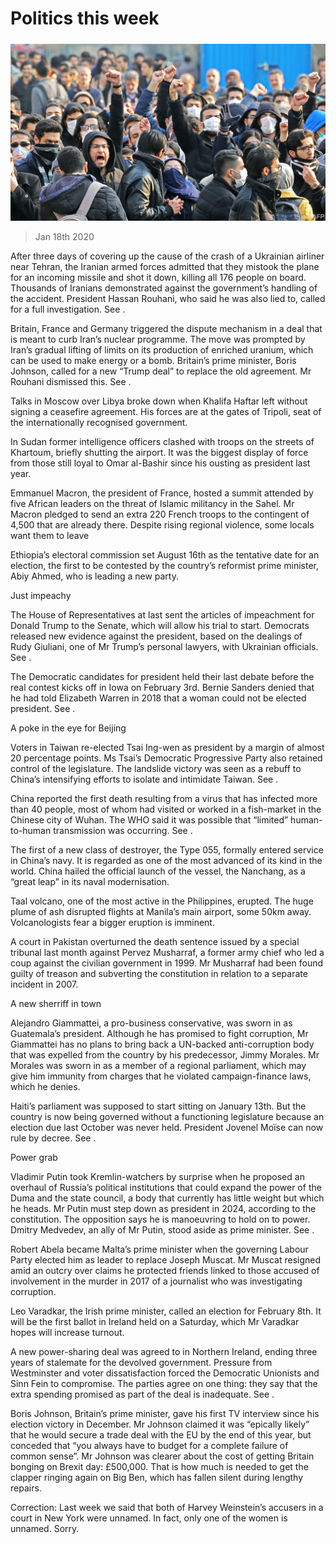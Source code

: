###### 

# Politics this week 

#####  

![image](images/20200118_WWP002.jpg) 

> Jan 18th 2020 

After three days of covering up the cause of the crash of a Ukrainian airliner near Tehran, the Iranian armed forces admitted that they mistook the plane for an incoming missile and shot it down, killing all 176 people on board. Thousands of Iranians demonstrated against the government’s handling of the accident. President Hassan Rouhani, who said he was also lied to, called for a full investigation. See .

Britain, France and Germany triggered the dispute mechanism in a deal that is meant to curb Iran’s nuclear programme. The move was prompted by Iran’s gradual lifting of limits on its production of enriched uranium, which can be used to make energy or a bomb. Britain’s prime minister, Boris Johnson, called for a new “Trump deal” to replace the old agreement. Mr Rouhani dismissed this. See .


Talks in Moscow over Libya broke down when Khalifa Haftar left without signing a ceasefire agreement. His forces are at the gates of Tripoli, seat of the internationally recognised government.

In Sudan former intelligence officers clashed with troops on the streets of Khartoum, briefly shutting the airport. It was the biggest display of force from those still loyal to Omar al-Bashir since his ousting as president last year.

Emmanuel Macron, the president of France, hosted a summit attended by five African leaders on the threat of Islamic militancy in the Sahel. Mr Macron pledged to send an extra 220 French troops to the contingent of 4,500 that are already there. Despite rising regional violence, some locals want them to leave

Ethiopia’s electoral commission set August 16th as the tentative date for an election, the first to be contested by the country’s reformist prime minister, Abiy Ahmed, who is leading a new party.

Just impeachy

The House of Representatives at last sent the articles of impeachment for Donald Trump to the Senate, which will allow his trial to start. Democrats released new evidence against the president, based on the dealings of Rudy Giuliani, one of Mr Trump’s personal lawyers, with Ukrainian officials. See .

The Democratic candidates for president held their last debate before the real contest kicks off in Iowa on February 3rd. Bernie Sanders denied that he had told Elizabeth Warren in 2018 that a woman could not be elected president. See .

A poke in the eye for Beijing

Voters in Taiwan re-elected Tsai Ing-wen as president by a margin of almost 20 percentage points. Ms Tsai’s Democratic Progressive Party also retained control of the legislature. The landslide victory was seen as a rebuff to China’s intensifying efforts to isolate and intimidate Taiwan. See .

China reported the first death resulting from a virus that has infected more than 40 people, most of whom had visited or worked in a fish-market in the Chinese city of Wuhan. The WHO said it was possible that “limited” human-to-human transmission was occurring. See .

The first of a new class of destroyer, the Type 055, formally entered service in China’s navy. It is regarded as one of the most advanced of its kind in the world. China hailed the official launch of the vessel, the Nanchang, as a “great leap” in its naval modernisation.

Taal volcano, one of the most active in the Philippines, erupted. The huge plume of ash disrupted flights at Manila’s main airport, some 50km away. Volcanologists fear a bigger eruption is imminent.

A court in Pakistan overturned the death sentence issued by a special tribunal last month against Pervez Musharraf, a former army chief who led a coup against the civilian government in 1999. Mr Musharraf had been found guilty of treason and subverting the constitution in relation to a separate incident in 2007.

A new sherriff in town

Alejandro Giammattei, a pro-business conservative, was sworn in as Guatemala’s president. Although he has promised to fight corruption, Mr Giammattei has no plans to bring back a UN-backed anti-corruption body that was expelled from the country by his predecessor, Jimmy Morales. Mr Morales was sworn in as a member of a regional parliament, which may give him immunity from charges that he violated campaign-finance laws, which he denies.

Haiti’s parliament was supposed to start sitting on January 13th. But the country is now being governed without a functioning legislature because an election due last October was never held. President Jovenel Moïse can now rule by decree. See .

Power grab


Vladimir Putin took Kremlin-watchers by surprise when he proposed an overhaul of Russia’s political institutions that could expand the power of the Duma and the state council, a body that currently has little weight but which he heads. Mr Putin must step down as president in 2024, according to the constitution. The opposition says he is manoeuvring to hold on to power. Dmitry Medvedev, an ally of Mr Putin, stood aside as prime minister. See .

Robert Abela became Malta’s prime minister when the governing Labour Party elected him as leader to replace Joseph Muscat. Mr Muscat resigned amid an outcry over claims he protected friends linked to those accused of involvement in the murder in 2017 of a journalist who was investigating corruption.

Leo Varadkar, the Irish prime minister, called an election for February 8th. It will be the first ballot in Ireland held on a Saturday, which Mr Varadkar hopes will increase turnout.

A new power-sharing deal was agreed to in Northern Ireland, ending three years of stalemate for the devolved government. Pressure from Westminster and voter dissatisfaction forced the Democratic Unionists and Sinn Fein to compromise. The parties agree on one thing: they say that the extra spending promised as part of the deal is inadequate. See .

Boris Johnson, Britain’s prime minister, gave his first TV interview since his election victory in December. Mr Johnson claimed it was “epically likely” that he would secure a trade deal with the EU by the end of this year, but conceded that “you always have to budget for a complete failure of common sense”. Mr Johnson was clearer about the cost of getting Britain bonging on Brexit day: £500,000. That is how much is needed to get the clapper ringing again on Big Ben, which has fallen silent during lengthy repairs.

Correction: Last week we said that both of Harvey Weinstein’s accusers in a court in New York were unnamed. In fact, only one of the women is unnamed. Sorry.

